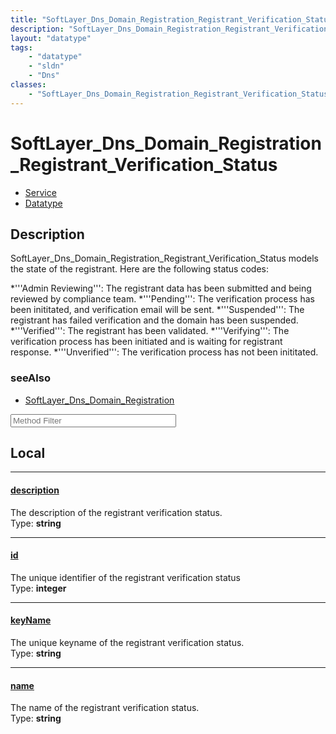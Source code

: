 ```yaml
---
title: "SoftLayer_Dns_Domain_Registration_Registrant_Verification_Status"
description: "SoftLayer_Dns_Domain_Registration_Registrant_Verification_Status models the state of the registrant. Here are the follow... "
layout: "datatype"
tags:
    - "datatype"
    - "sldn"
    - "Dns"
classes:
    - "SoftLayer_Dns_Domain_Registration_Registrant_Verification_Status"
---
```


# SoftLayer_Dns_Domain_Registration_Registrant_Verification_Status
<div id='service-datatype'>
    <ul id='sldn-reference-tabs'>
    <li id='service'> <a href='/reference/services/SoftLayer_Dns_Domain_Registration_Registrant_Verification_Status' >Service</a></li>    <li id='datatype'> <a href='/reference/datatypes/SoftLayer_Dns_Domain_Registration_Registrant_Verification_Status' >Datatype</a></li>
    </ul>
</div>

## Description 
SoftLayer_Dns_Domain_Registration_Registrant_Verification_Status models the state of the registrant. Here are the following status codes: 


*'''Admin Reviewing''': The registrant data has been submitted and being reviewed by compliance team.
*'''Pending''': The verification process has been inititated, and verification email will be sent.
*'''Suspended''': The registrant has failed verification and the domain has been suspended.
*'''Verified''': The registrant has been validated.
*'''Verifying''': The verification process has been initiated and is waiting for registrant response.
*'''Unverified''': The verification process has not been inititated.





### seeAlso

* [SoftLayer_Dns_Domain_Registration](/reference/services/SoftLayer_Dns_Domain_Registration )




<!-- Service Filer BEGIN -->
<div class="view-filters">
        <div class="clearfix">
            <div class="search-input-box">
                <input placeholder="Method Filter" onkeyup="titleSearch(inputId='prop-input', divId='properties', elementClass='prop-row')" 
                    type="text" id="prop-input" value="" size="30" maxlength="128" class="form-text">
            </div>
        </div>
</div>
<!-- Service Filer END -->

<div id="properties" class="content">
<div id="localProperties" class="prop-content" >

## Local
-----
[description]: #description
#### [description]
The description of the registrant verification status.  
<span class="type-label">Type: </span>**string**

-----
[id]: #id
#### [id]
The unique identifier of the registrant verification status  
<span class="type-label">Type: </span>**integer**

-----
[keyName]: #keyname
#### [keyName]
The unique keyname of the registrant verification status.  
<span class="type-label">Type: </span>**string**

-----
[name]: #name
#### [name]
The name of the registrant verification status.  
<span class="type-label">Type: </span>**string**

</div>
<!-- LOCAL PROPERTY END -->

</div>


